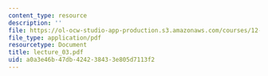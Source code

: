 ```yaml
---
content_type: resource
description: ''
file: https://ol-ocw-studio-app-production.s3.amazonaws.com/courses/12-746-marine-organic-geochemistry-spring-2005/a0a3e46b47db424238433e805d7113f2_lecture_03.pdf
file_type: application/pdf
resourcetype: Document
title: lecture_03.pdf
uid: a0a3e46b-47db-4242-3843-3e805d7113f2
---
```

